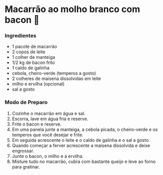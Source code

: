 ﻿

# Macarrão ao molho branco com bacon :bacon:



### Ingredientes 

- 1 pacote de macarrão
- 2 copos de leite
- 1 colher de manteiga
- 1/2 kg de bacon frito
- 1 caldo de galinha
- cebola, cheiro-verde (temperos a gosto)
- 2 colheres de maisena dissolvidas em leite
- milho e ervilha (opcional)
- sal a gosto

### Modo de Preparo

1. Cozinhe o macarrão em água e sal.
2. Escorra, lave em água fria e reserve.
3. Frite o bacon e reserve.
4. Em uma panela junte a manteiga, a cebola picada, o cheiro-verde e os temperos que você desejar e frite.
5. Em seguida acrescente o leite e o caldo de galinha e o sal a gosto.
6. Quando começar a ferver acrescente a maisena dissolvida e deixe engrossar.
7. Junte o bacon, o milho e a ervilha.
8. Misture tudo no macarrão, cubra com bastante queijo e leve ao forno para gratinar.


